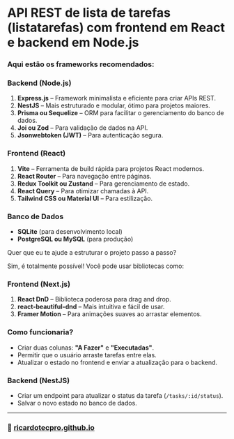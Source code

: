 # API REST de lista de tarefas (listatarefas) com frontend em React e backend em Node.js

### Aqui estão os frameworks recomendados:

### **Backend (Node.js)**

1. **Express.js** – Framework minimalista e eficiente para criar APIs REST.
2. **NestJS** – Mais estruturado e modular, ótimo para projetos maiores.
3. **Prisma ou Sequelize** – ORM para facilitar o gerenciamento do banco de dados.
4. **Joi ou Zod** – Para validação de dados na API.
5. **Jsonwebtoken (JWT)** – Para autenticação segura.

### **Frontend (React)**

1. **Vite** – Ferramenta de build rápida para projetos React modernos.
2. **React Router** – Para navegação entre páginas.
3. **Redux Toolkit ou Zustand** – Para gerenciamento de estado.
4. **React Query** – Para otimizar chamadas à API.
5. **Tailwind CSS ou Material UI** – Para estilização.

### **Banco de Dados**

- **SQLite** (para desenvolvimento local)
- **PostgreSQL ou MySQL** (para produção)

Quer que eu te ajude a estruturar o projeto passo a passo?



Sim, é totalmente possível! Você pode usar bibliotecas como:

### **Frontend (Next.js)**

1. **React DnD** – Biblioteca poderosa para drag and drop.
2. **react-beautiful-dnd** – Mais intuitiva e fácil de usar.
3. **Framer Motion** – Para animações suaves ao arrastar elementos.

### **Como funcionaria?**

- Criar duas colunas: **"A Fazer"** e **"Executadas"**.
- Permitir que o usuário arraste tarefas entre elas.
- Atualizar o estado no frontend e enviar a atualização para o backend.

### **Backend (NestJS)**

- Criar um endpoint para atualizar o status da tarefa (`/tasks/:id/status`).
- Salvar o novo estado no banco de dados.


---

### 🚀 [ricardotecpro.github.io](https://ricardotecpro.github.io/)
